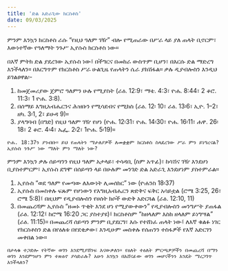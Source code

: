 ```yaml
---
title: 'ድል አድራጊው ክርስቶስ'
date: 09/03/2025
---
```


ምንም እንኳን ክርስቶስ ራሱ “የዚህ ዓለም ገዥ” ብሎ የሚጠራው በሥራ ላይ ያለ ጠላት ቢኖርም፣ እውነተኛው የዓለማት ንጉሥ ኢየሱስ ክርስቶስ ነው።

በእኛ ምትክ ድል ያደረገው ኢየሱስ ነው፤ በችግርና በመከራ ውስጥም ቢሆን፣ በእርሱ ድል ማድረግ እንችላለን። በእርግጥም የክርስቶስ ሥራ ሁልጊዜ የጠላትን ሴራ ያከሽፋል። ቃሉ ዲያብሎስን እንዲህ ይገልፀዋል፡-
1. ከመጀመሪያው ጀምሮ ዓለምን ሁሉ የሚያስት (ራዕ. 12:9፣ ማቴ. 4:3፣ ዮሐ. 8:44፣ 2 ቆሮ. 11:3፣ 1 ዮሐ. 3:8).
2. በሰማይ እግዚአብሔርንና ሕዝቡን የሚሳደብና የሚከስ (ራዕ. 12፡ 10፣ ራዕ. 13፡6፣ ኢዮ. 1–2፣ ዘካ. 3፡1, 2፣ ይሁዳ 9)።
3. ያላግባብ (በግድ) የዚህ ዓለም ገዥ የሆነ (ዮሐ. 12፡31፣ ዮሐ. 14፡30፣ ዮሐ. 16፡11፣ ሐዋ. 26፡18፣ 2 ቆሮ. 4፡4፣ ኤፌ. 2፡2፣ 1ዮሐ. 5፡19)።

`ዮሐ. 18:37ን ያንብቡ። ይህ የጠላትን ማታለያዎች ለመቋቋም ክርስቶስ ስላደረገው ሥራ ምን ይነግረናል? ኢየሱስ ንጉሥ ነው ማለት ምን ማለት ነው?`

ምንም እንኳን ቃሉ ሰይጣንን የዚህ ዓለም አታላይ፣ ተሳዳቢ (ስም አጥፊ)፣ ከሳሽና ገዥ እንደሆነ ቢያስተምርም፣ ኢየሱስ ደግሞ በሰይጣን ላይ በሁሉም መንገድ ድል አድራጊ እንደሆነም ያስተምራል።
1. ኢየሱስ “ወደ ዓለም የመጣው ለእውነት ሊመሰክር” ነው (ዮሐንስ 18፡37)
2. ኢየሱስ በመስቀሉ ፍጹም የሆነውን የእግዚአብሔርን ጽድቅና ፍቅር አሳይቷል (ሮሜ 3:25, 26፣ ሮሜ 5:8)፤ በዚህም የዲያብሎስን የሀሰት ክሶች ውድቅ አድርጓል (ራዕ. 12:10, 11)
3. በመጨረሻም ኢየሱስ “ዘመኑ ጥቂት እንደ ሆነ የሚያውቀውን” የዲያብሎስን መንግሥት ያጠፋል (ራዕ. 12:12፤ ከሮሜ 16:20 ጋር ያስተያዩ)፤ ክርስቶስም “ከዘላለም እስከ ዘላለም ይነግሣል” (ራዕ. 11:15)። በመጨረሻ ሰይጣን ምንም ቢያደርግ፣ እሱ የተሸነፈ ጠላት ነው፤ ለእኛ ቁልፉ ነገር የክርስቶስን ድል በየዕለቱ በየደቂቃው፣ እንዲሁም መስቀሉ የሰጠንን ተስፋዎች የእኛ አድርገን መቀበል ነው።

`በታላቁ ተጋድሎ የትኛው ወገን እንደሚያሸንፍ እናውቃለን። የዕለት ተዕለት ምርጫዎቻችን በመጨረሻ በማን ወገን እንደምንሆን ምን ተጽዕኖ ያሳድራሉ? አሁን እንኳን በአሸናፊው ወገን መሆናችንን እንዴት ማረጋገጥ እንችላለን?`
